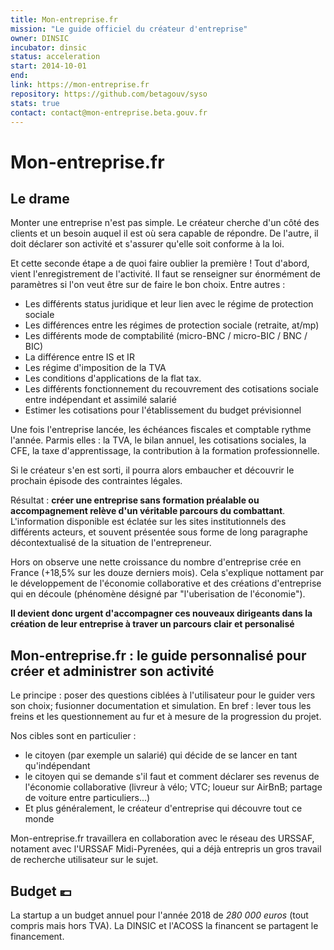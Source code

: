 ```yaml
---
title: Mon-entreprise.fr
mission: "Le guide officiel du créateur d'entreprise"
owner: DINSIC
incubator: dinsic
status: acceleration
start: 2014-10-01
end:
link: https://mon-entreprise.fr
repository: https://github.com/betagouv/syso
stats: true
contact: contact@mon-entreprise.beta.gouv.fr
---
```

# Mon-entreprise.fr

## Le drame
Monter une entreprise n'est pas simple. Le créateur cherche d'un côté des clients et un besoin auquel il est où sera capable de répondre. De l'autre, il doit déclarer son activité et s'assurer qu'elle soit conforme à la loi.

Et cette seconde étape a de quoi faire oublier la première ! Tout d'abord, vient l'enregistrement de l'activité. Il faut se renseigner sur énormément de paramètres si l'on veut être sur de faire le bon choix. Entre autres :


- Les différents status juridique et leur lien avec le régime de protection sociale
- Les différences entre les régimes de protection sociale (retraite, at/mp)
- Les différents mode de comptabilité (micro-BNC / micro-BIC / BNC / BIC)
- La différence entre IS et IR
- Les régime d'imposition de la TVA
- Les conditions d'applications de la flat tax.
- Les différents fonctionnement du recouvrement des cotisations sociale entre indépendant et assimilé salarié
- Estimer les cotisations pour l'établissement du budget prévisionnel


Une fois l'entreprise lancée, les échéances fiscales et comptable rythme l'année. Parmis elles : la TVA, le bilan annuel, les cotisations sociales, la CFE, la taxe d'apprentissage, la contribution à la formation professionnelle. 

Si le créateur s'en est sorti, il pourra alors embaucher et découvrir le prochain épisode des contraintes légales.


Résultat : **créer une entreprise sans formation préalable ou accompagnement relève d'un véritable parcours du combattant**. L'information disponible est éclatée sur les sites institutionnels des différents acteurs, et souvent présentée sous forme de long paragraphe décontextualisé de la situation de l'entrepreneur.

Hors on observe une nette croissance du nombre d'entreprise crée en France (+18,5% sur les douze derniers mois). Cela s'explique nottament par le développement de l'économie collaborative et des créations d'entreprise qui en découle (phénomène désigné par "l'uberisation de l'économie"). 

**Il devient donc urgent d'accompagner ces nouveaux dirigeants dans la création de leur entreprise à traver un parcours clair et personalisé**

## Mon-entreprise.fr : le guide personnalisé pour créer et administrer son activité

Le principe : poser des questions ciblées à l'utilisateur pour le guider vers son choix; fusionner documentation et simulation. En bref : lever tous les freins et les questionnement au fur et à mesure de la progression du projet.

Nos cibles sont en particulier : 
- le citoyen (par exemple un salarié) qui décide de se lancer en tant qu'indépendant
- le citoyen qui se demande s'il faut et comment déclarer ses revenus de l'économie collaborative (livreur à vélo; VTC; loueur sur AirBnB; partage de voiture entre particuliers...)
- Et plus généralement, le créateur d'entreprise qui découvre tout ce monde

Mon-entreprise.fr travaillera en collaboration avec le réseau des URSSAF, notament avec l'URSSAF Midi-Pyrenées, qui a déjà entrepris un gros travail de recherche utilisateur sur le sujet.


## Budget 💶

La startup a un budget annuel pour l'année 2018 de _280 000 euros_ (tout compris mais hors TVA). La DINSIC et l'ACOSS la financent se partagent le financement.
